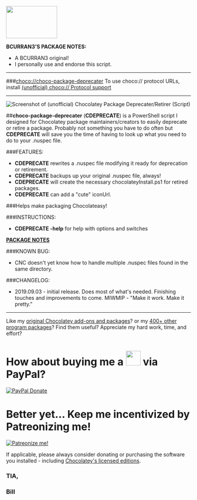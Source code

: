 <img src="https://cdn.staticaly.com/gh/bcurran3/ChocolateyPackages/master/mylogos/myunofficialChocolateylogo_icon.png" width="139" height="88">

**BCURRAN3'S PACKAGE NOTES:**

* A BCURRAN3 original!
* I personally use and endorse this script.

***
###[choco://choco-package-deprecater](choco://choco-package-deprecater)
To use choco:// protocol URLs, install [(unofficial) choco:// Protocol support ](https://chocolatey.org/packages/choco-protocol-support)
***
	
![Screenshot of (unofficial) Chocolatey Package Deprecater/Retirer (Script)](https://cdn.staticaly.com/gh/bcurran3/ChocolateyPackages/master/choco-package-deprecater/choco-package-deprecater_screenshot.png)

##**choco-package-deprecater** (**CDEPRECATE**) is a PowerShell script I designed for Chocolatey package maintainers/creators to easily deprecate or retire a package. Probably not something you have to do often but **CDEPRECATE** will save you the time of having to look up what you need to do to your .nuspec file.

###FEATURES:
* **CDEPRECATE** rewrites a .nuspec file modifying it ready for deprecation or retirement.
* **CDEPRECATE** backups up your original .nuspec file, always!
* **CDEPRECATE** will create the necessary chocolateyInstall.ps1 for retired packages.
* **CDEPRECATE** can add a "cute" iconUrl.

###Helps make packaging Chocolateasy!

###INSTRUCTIONS:
* **CDEPRECATE -help** for help with options and switches

**[PACKAGE NOTES](https://github.com/bcurran3/ChocolateyPackages/blob/master/choco-package-deprecater/readme.md)**

###KNOWN BUG:	
* CNC doesn't yet know how to handle multiple .nuspec files found in the same directory.
	
###CHANGELOG:
* 2019.09.03 - initial release. Does most of what's needed. Finishing touches and improvements to come. MIWMIP - "Make it work. Make it pretty."

***

Like my [original Chocolatey add-ons and packages](https://chocolatey.org/search?q=tag%3Abcurran3)? or my [400+ other program packages](https://chocolatey.org/profiles/bcurran3)? Find them useful? Appreciate my hard work, time, and effort?


<h1>How about buying me a <img src="https://cdn.rawgit.com/bcurran3/ChocolateyPackages/master/mylogos/beer.png" alt="" width="40" height="40"> via PayPal?</h1>

[![PayPal Donate](https://www.paypalobjects.com/webstatic/mktg/logo/AM_SbyPP_mc_vs_dc_ae.jpg)](https://www.paypal.me/bcurran3donations)

<h1>Better yet... Keep me incentivized by Patreonizing me!</h1>

[![Patreonize me!](https://c5.patreon.com/external/logo/downloads_wordmark_white_on_coral.png)](https://www.patreon.com/bcurran3)


If applicable, please always consider donating or purchasing the software you installed - including [Chocolatey's licensed editions](https://chocolatey.org/pricing).

<h3>TIA,</h3>

<h3>Bill</h3>

